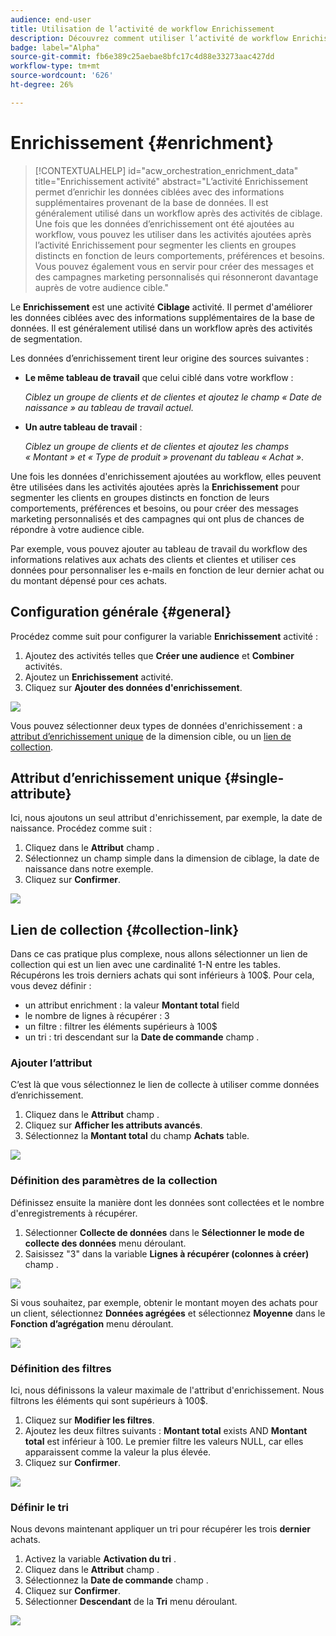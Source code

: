 ```yaml
---
audience: end-user
title: Utilisation de l’activité de workflow Enrichissement
description: Découvrez comment utiliser l’activité de workflow Enrichissement
badge: label="Alpha"
source-git-commit: fb6e389c25aebae8bfc17c4d88e33273aac427dd
workflow-type: tm+mt
source-wordcount: '626'
ht-degree: 26%

---
```



# Enrichissement {#enrichment}

>[!CONTEXTUALHELP]
>id="acw_orchestration_enrichment_data"
>title="Enrichissement activité"
>abstract="L’activité Enrichissement permet d’enrichir les données ciblées avec des informations supplémentaires provenant de la base de données. Il est généralement utilisé dans un workflow après des activités de ciblage.<br/>Une fois que les données d’enrichissement ont été ajoutées au workflow, vous pouvez les utiliser dans les activités ajoutées après l’activité Enrichissement pour segmenter les clients en groupes distincts en fonction de leurs comportements, préférences et besoins. Vous pouvez également vous en servir pour créer des messages et des campagnes marketing personnalisés qui résonneront davantage auprès de votre audience cible."

Le **Enrichissement** est une activité **Ciblage** activité. Il permet d&#39;améliorer les données ciblées avec des informations supplémentaires de la base de données. Il est généralement utilisé dans un workflow après des activités de segmentation.

Les données d’enrichissement tirent leur origine des sources suivantes :

* **Le même tableau de travail** que celui ciblé dans votre workflow :

  *Ciblez un groupe de clients et de clientes et ajoutez le champ « Date de naissance » au tableau de travail actuel.*

* **Un autre tableau de travail** :

  *Ciblez un groupe de clients et de clientes et ajoutez les champs « Montant » et « Type de produit » provenant du tableau « Achat »*.

Une fois les données d&#39;enrichissement ajoutées au workflow, elles peuvent être utilisées dans les activités ajoutées après la **Enrichissement** pour segmenter les clients en groupes distincts en fonction de leurs comportements, préférences et besoins, ou pour créer des messages marketing personnalisés et des campagnes qui ont plus de chances de répondre à votre audience cible.

Par exemple, vous pouvez ajouter au tableau de travail du workflow des informations relatives aux achats des clients et clientes et utiliser ces données pour personnaliser les e-mails en fonction de leur dernier achat ou du montant dépensé pour ces achats.

## Configuration générale {#general}

Procédez comme suit pour configurer la variable **Enrichissement** activité :

1. Ajoutez des activités telles que **Créer une audience** et **Combiner** activités.
1. Ajoutez un **Enrichissement** activité.
1. Cliquez sur **Ajouter des données d&#39;enrichissement**.

![](../assets/workflow-enrichment1.png)

Vous pouvez sélectionner deux types de données d&#39;enrichissement : a [attribut d’enrichissement unique](#single-attribute) de la dimension cible, ou un [lien de collection](#collection-link).

## Attribut d’enrichissement unique {#single-attribute}

Ici, nous ajoutons un seul attribut d&#39;enrichissement, par exemple, la date de naissance. Procédez comme suit :

1. Cliquez dans le **Attribut** champ .
1. Sélectionnez un champ simple dans la dimension de ciblage, la date de naissance dans notre exemple.
1. Cliquez sur **Confirmer**.

![](../assets/workflow-enrichment2.png)

## Lien de collection {#collection-link}

Dans ce cas pratique plus complexe, nous allons sélectionner un lien de collection qui est un lien avec une cardinalité 1-N entre les tables. Récupérons les trois derniers achats qui sont inférieurs à 100$. Pour cela, vous devez définir :

* un attribut enrichment : la valeur **Montant total** field
* le nombre de lignes à récupérer : 3
* un filtre : filtrer les éléments supérieurs à 100$
* un tri : tri descendant sur la **Date de commande** champ .

### Ajouter l’attribut

C’est là que vous sélectionnez le lien de collecte à utiliser comme données d’enrichissement.

1. Cliquez dans le **Attribut** champ .
1. Cliquez sur **Afficher les attributs avancés**.
1. Sélectionnez la **Montant total** du champ **Achats** table.

![](../assets/workflow-enrichment3.png)

### Définition des paramètres de la collection

Définissez ensuite la manière dont les données sont collectées et le nombre d&#39;enregistrements à récupérer.

1. Sélectionner **Collecte de données** dans le **Sélectionner le mode de collecte des données** menu déroulant.
1. Saisissez &quot;3&quot; dans la variable **Lignes à récupérer (colonnes à créer)** champ .

![](../assets/workflow-enrichment4.png)

Si vous souhaitez, par exemple, obtenir le montant moyen des achats pour un client, sélectionnez **Données agrégées** et sélectionnez **Moyenne** dans le **Fonction d’agrégation** menu déroulant.

![](../assets/workflow-enrichment5.png)

### Définition des filtres

Ici, nous définissons la valeur maximale de l&#39;attribut d&#39;enrichissement. Nous filtrons les éléments qui sont supérieurs à 100$.

1. Cliquez sur **Modifier les filtres**.
1. Ajoutez les deux filtres suivants : **Montant total** exists AND **Montant total** est inférieur à 100. Le premier filtre les valeurs NULL, car elles apparaissent comme la valeur la plus élevée.
1. Cliquez sur **Confirmer**.

![](../assets/workflow-enrichment6.png)

### Définir le tri

Nous devons maintenant appliquer un tri pour récupérer les trois **dernier** achats.

1. Activez la variable **Activation du tri** .
1. Cliquez dans le **Attribut** champ .
1. Sélectionnez la **Date de commande** champ .
1. Cliquez sur **Confirmer**.
1. Sélectionner **Descendant** de la **Tri** menu déroulant.

![](../assets/workflow-enrichment7.png)

<!--

Add other fields
use it in delivery


cardinality between the tables (1-N)
1. select attribute to use as enrichment data

    display advanced fields option
    i button

    note: attributes from the target dimension

1. Select how the data is collected
1. number of records to retrieve if want to retrieve a collection of multiple records
1. Apply filters and build rule

    select an existing filter
    save the filter for reuse
    view results of the filter visually or in code view

1. sort records using an attribute

leverage enrichment data in campaign

where we can use the enrichment data: personalize email, other use cases?

## Example

-->